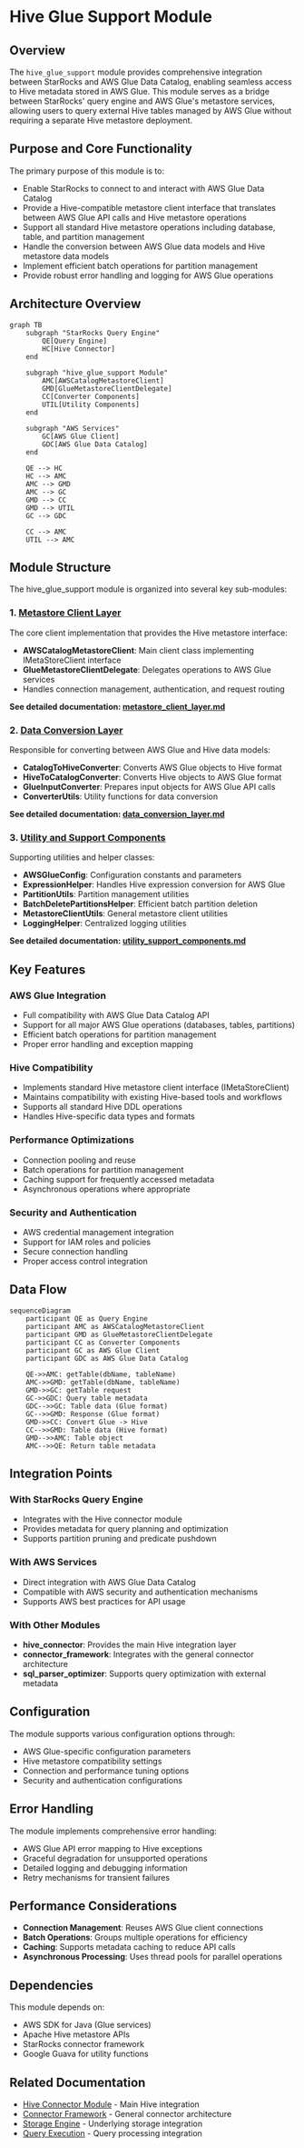 # Hive Glue Support Module

## Overview

The `hive_glue_support` module provides comprehensive integration between StarRocks and AWS Glue Data Catalog, enabling seamless access to Hive metadata stored in AWS Glue. This module serves as a bridge between StarRocks' query engine and AWS Glue's metastore services, allowing users to query external Hive tables managed by AWS Glue without requiring a separate Hive metastore deployment.

## Purpose and Core Functionality

The primary purpose of this module is to:
- Enable StarRocks to connect to and interact with AWS Glue Data Catalog
- Provide a Hive-compatible metastore client interface that translates between AWS Glue API calls and Hive metastore operations
- Support all standard Hive metastore operations including database, table, and partition management
- Handle the conversion between AWS Glue data models and Hive metastore data models
- Implement efficient batch operations for partition management
- Provide robust error handling and logging for AWS Glue operations

## Architecture Overview

```mermaid
graph TB
    subgraph "StarRocks Query Engine"
        QE[Query Engine]
        HC[Hive Connector]
    end
    
    subgraph "hive_glue_support Module"
        AMC[AWSCatalogMetastoreClient]
        GMD[GlueMetastoreClientDelegate]
        CC[Converter Components]
        UTIL[Utility Components]
    end
    
    subgraph "AWS Services"
        GC[AWS Glue Client]
        GDC[AWS Glue Data Catalog]
    end
    
    QE --> HC
    HC --> AMC
    AMC --> GMD
    AMC --> GC
    GMD --> CC
    GMD --> UTIL
    GC --> GDC
    
    CC --> AMC
    UTIL --> AMC
```

## Module Structure

The hive_glue_support module is organized into several key sub-modules:

### 1. [Metastore Client Layer](metastore_client_layer.md)
The core client implementation that provides the Hive metastore interface:
- **AWSCatalogMetastoreClient**: Main client class implementing IMetaStoreClient interface
- **GlueMetastoreClientDelegate**: Delegates operations to AWS Glue services
- Handles connection management, authentication, and request routing

**See detailed documentation: [metastore_client_layer.md](metastore_client_layer.md)**

### 2. [Data Conversion Layer](data_conversion_layer.md)
Responsible for converting between AWS Glue and Hive data models:
- **CatalogToHiveConverter**: Converts AWS Glue objects to Hive format
- **HiveToCatalogConverter**: Converts Hive objects to AWS Glue format
- **GlueInputConverter**: Prepares input objects for AWS Glue API calls
- **ConverterUtils**: Utility functions for data conversion

**See detailed documentation: [data_conversion_layer.md](data_conversion_layer.md)**

### 3. [Utility and Support Components](utility_support_components.md)
Supporting utilities and helper classes:
- **AWSGlueConfig**: Configuration constants and parameters
- **ExpressionHelper**: Handles Hive expression conversion for AWS Glue
- **PartitionUtils**: Partition management utilities
- **BatchDeletePartitionsHelper**: Efficient batch partition deletion
- **MetastoreClientUtils**: General metastore client utilities
- **LoggingHelper**: Centralized logging utilities

**See detailed documentation: [utility_support_components.md](utility_support_components.md)**

## Key Features

### AWS Glue Integration
- Full compatibility with AWS Glue Data Catalog API
- Support for all major AWS Glue operations (databases, tables, partitions)
- Efficient batch operations for partition management
- Proper error handling and exception mapping

### Hive Compatibility
- Implements standard Hive metastore client interface (IMetaStoreClient)
- Maintains compatibility with existing Hive-based tools and workflows
- Supports all standard Hive DDL operations
- Handles Hive-specific data types and formats

### Performance Optimizations
- Connection pooling and reuse
- Batch operations for partition management
- Caching support for frequently accessed metadata
- Asynchronous operations where appropriate

### Security and Authentication
- AWS credential management integration
- Support for IAM roles and policies
- Secure connection handling
- Proper access control integration

## Data Flow

```mermaid
sequenceDiagram
    participant QE as Query Engine
    participant AMC as AWSCatalogMetastoreClient
    participant GMD as GlueMetastoreClientDelegate
    participant CC as Converter Components
    participant GC as AWS Glue Client
    participant GDC as AWS Glue Data Catalog
    
    QE->>AMC: getTable(dbName, tableName)
    AMC->>GMD: getTable(dbName, tableName)
    GMD->>GC: getTable request
    GC->>GDC: Query table metadata
    GDC-->>GC: Table data (Glue format)
    GC-->>GMD: Response (Glue format)
    GMD->>CC: Convert Glue -> Hive
    CC-->>GMD: Table data (Hive format)
    GMD-->>AMC: Table object
    AMC-->>QE: Return table metadata
```

## Integration Points

### With StarRocks Query Engine
- Integrates with the Hive connector module
- Provides metadata for query planning and optimization
- Supports partition pruning and predicate pushdown

### With AWS Services
- Direct integration with AWS Glue Data Catalog
- Compatible with AWS security and authentication mechanisms
- Supports AWS best practices for API usage

### With Other Modules
- **hive_connector**: Provides the main Hive integration layer
- **connector_framework**: Integrates with the general connector architecture
- **sql_parser_optimizer**: Supports query optimization with external metadata

## Configuration

The module supports various configuration options through:
- AWS Glue-specific configuration parameters
- Hive metastore compatibility settings
- Connection and performance tuning options
- Security and authentication configurations

## Error Handling

The module implements comprehensive error handling:
- AWS Glue API error mapping to Hive exceptions
- Graceful degradation for unsupported operations
- Detailed logging and debugging information
- Retry mechanisms for transient failures

## Performance Considerations

- **Connection Management**: Reuses AWS Glue client connections
- **Batch Operations**: Groups multiple operations for efficiency
- **Caching**: Supports metadata caching to reduce API calls
- **Asynchronous Processing**: Uses thread pools for parallel operations

## Dependencies

This module depends on:
- AWS SDK for Java (Glue services)
- Apache Hive metastore APIs
- StarRocks connector framework
- Google Guava for utility functions

## Related Documentation

- [Hive Connector Module](hive_connector.md) - Main Hive integration
- [Connector Framework](connector_framework.md) - General connector architecture
- [Storage Engine](storage_engine.md) - Underlying storage integration
- [Query Execution](query_execution.md) - Query processing integration